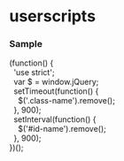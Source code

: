 # userscripts

### Sample
(function() {  
&nbsp;&nbsp;'use strict';  
&nbsp;&nbsp;var $ = window.jQuery;  
&nbsp;&nbsp;setTimeout(function() {  
&nbsp;&nbsp;&nbsp;&nbsp;$('.class-name').remove();  
&nbsp;&nbsp;}, 900);  
&nbsp;&nbsp;setInterval(function() {  
&nbsp;&nbsp;&nbsp;&nbsp;$('#id-name').remove();  
&nbsp;&nbsp;}, 900);  
})();
